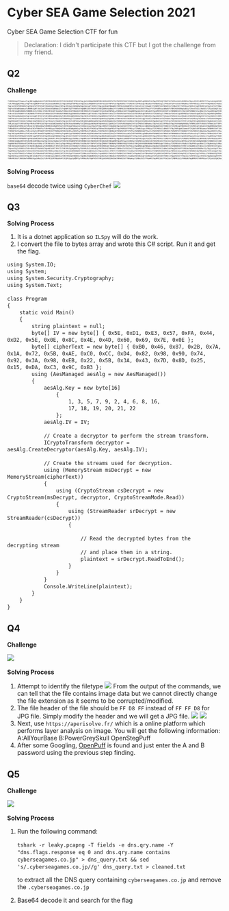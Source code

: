 # Cyber SEA Game Selection 2021
Cyber SEA Game Selection CTF for fun

> Declaration: I didn't participate this CTF but I got the challenge from my friend. 

## Q2
**Challenge**

![](./img/Q2_challenge.PNG)

**Solving Process** 

```base64``` decode twice using ```CyberChef```
![](./img/Q2_solution.PNG)

## Q3
**Solving Process**
1. It is a dotnet application so ```ILSpy``` will do the work.
2. I convert the file to bytes array and wrote this C# script. Run it and get the flag.
```
using System.IO;
using System;
using System.Security.Cryptography;
using System.Text;  

class Program
{
    static void Main()
    {
        string plaintext = null;
        byte[] IV = new byte[] { 0x5E, 0xD1, 0xE3, 0x57, 0xFA, 0x44, 0xD2, 0x5E, 0x0E, 0x8C, 0x4E, 0x4D, 0x60, 0x69, 0x7E, 0x0E };
        byte[] cipherText = new byte[] { 0xB0, 0x46, 0x87, 0x2B, 0x7A, 0x1A, 0x72, 0x5B, 0xAE, 0xC0, 0xCC, 0xD4, 0x82, 0x98, 0x90, 0x74, 
0x92, 0x3A, 0x98, 0xEB, 0x22, 0x5B, 0x3A, 0x43, 0x7D, 0x8D, 0x25, 0x15, 0xDA, 0xC3, 0x9C, 0xB3 };
        using (AesManaged aesAlg = new AesManaged())
        {
            aesAlg.Key = new byte[16]
				{
					1, 3, 5, 7, 9, 2, 4, 6, 8, 16,
					17, 18, 19, 20, 21, 22
				};
            aesAlg.IV = IV;
    
            // Create a decryptor to perform the stream transform.
            ICryptoTransform decryptor = aesAlg.CreateDecryptor(aesAlg.Key, aesAlg.IV);
    
            // Create the streams used for decryption.
            using (MemoryStream msDecrypt = new MemoryStream(cipherText))
            {
                using (CryptoStream csDecrypt = new CryptoStream(msDecrypt, decryptor, CryptoStreamMode.Read))
                {
                    using (StreamReader srDecrypt = new StreamReader(csDecrypt))
                    {
    
                        // Read the decrypted bytes from the decrypting stream
                        // and place them in a string.
                        plaintext = srDecrypt.ReadToEnd();
                    }
                }
            }
            Console.WriteLine(plaintext);
        }
    }
}
```
## Q4
**Challenge**

![](./img/Q4_challenge.PNG)

**Solving Process**
1. Attempt to identify the filetype
   ![](./img/Q4_solution1.PNG)
   From the output of the commands, we can tell that the file contains image data but we cannot directly change the file extension as it seems to be corrupted/modified.
2. The file header of the file should be ```FF D8 FF``` instead of ```FF FF D8``` for JPG file. Simply modify the header and we will get a JPG file.
   ![](./img/Q4_solution2.PNG)
   ![](./img/Q4_solution3.jpg)
3. Next, use ```https://aperisolve.fr/``` which is a online platform which performs layer analysis on image. You will get the following information:
   A:AllYourBase
   B:PowerGreySkull
   OpenStegPuff
4. After some Googling, [OpenPuff](https://embeddedsw.net/OpenPuff_Steganography_Home.html) is found and just enter the A and B password using the previous step finding.
   
## Q5
**Challenge**

![](./img/Q5_challenge.PNG)

**Solving Process**
1. Run the following command: 
   
   ```tshark -r leaky.pcapng -T fields -e dns.qry.name -Y "dns.flags.response eq 0 and dns.qry.name contains cyberseagames.co.jp" > dns_query.txt && sed 's/.cyberseagames.co.jp//g' dns_query.txt > cleaned.txt``` 

   to extract all the DNS query containing ```cyberseagames.co.jp``` and remove the ```.cyberseagames.co.jp```
2. Base64 decode it and search for the flag